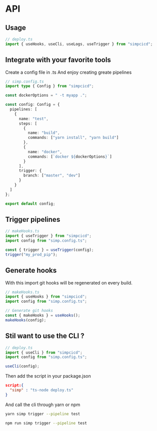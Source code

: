 # API

## Usage

```ts
// deploy.ts
import { useHooks, useCli, useLogs, useTrigger } from "simpcicd";
```

## Integrate with your favorite tools

Create a config file in .ts
And enjoy creating greate pipelines

```ts
// simp.config.ts
import type { Config } from "simpcicd";

const dockerOptions = " -t myapp .";

const config: Config = {
  pipelines: [
    {
      name: "test",
      steps: [
        {
          name: "build",
          commands: ["yarn install", "yarn build"]
        },
        {
          name: "docker",
          commands: [`docker ${dockerOptions}`]
        }
      ],
      trigger: {
        branch: ["master", "dev"]
      }
    }
  ]
};

export default config;
```

## Trigger pipelines

```ts
// makeHooks.ts
import { useTrigger } from "simpcicd";
import config from "simp.config.ts";

const { trigger } = useTrigger(config);
trigger("my_prod_pip");
```

## Generate hooks

With this import git hooks will be regenerated on every build.

```ts
// makeHooks.ts
import { useHooks } from "simpcicd";
import config from "simp.config.ts";

// Generate git hooks
const { makeHooks } = useHooks();
makeHooks(config);
```

## Stil want to use the CLI ?

```ts
// deploy.ts
import { useCli } from "simpcicd";
import config from "simp.config.ts";

useCli(config);
```

Then add the script in your package.json

```json
script:{
  "simp" : "ts-node deploy.ts"
}
```

And call the cli through yarn or npm

```bash
yarn simp trigger --pipeline test
```

```bash
npm run simp trigger --pipeline test
```
